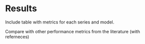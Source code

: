 # Results

Include table with metrics for each series and model.

Compare with other performance metrics from the literature (with referneces)